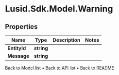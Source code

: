 # Lusid.Sdk.Model.Warning

## Properties

Name | Type | Description | Notes
------------ | ------------- | ------------- | -------------
**EntityId** | **string** |  | 
**Message** | **string** |  | 

[Back to Model list](../README.md#documentation-for-models) &#8226; [Back to API list](../README.md#documentation-for-api-endpoints) &#8226; [Back to README](../README.md)

